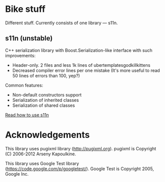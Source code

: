 Bike stuff
====================

Different stuff. Currently consists of one library — s11n.

s11n (unstable)
---------------------
C++ serialization library with Boost.Serialization-like interface with such improvements:
- Header-only. 2 files and less 1k lines of ubertemplatesgodkillkittens
- Decreased compiler error lines per one mistake (It's more useful to read 50 lines of errors than 100, yep?)

Common features:
- Non-default constructors support
- Serialization of inherited classes
- Serialization of shared classes

[Read how to use s11n](docs/using-s11n.md)

Acknowledgements
====================
This library uses pugixml library (http://pugixml.org).
pugixml is Copyright (C) 2006-2012 Arseny Kapoulkine.

This library uses Google Test library (https://code.google.com/p/googletest/).
Google Test is Copyright 2005, Google Inc.
